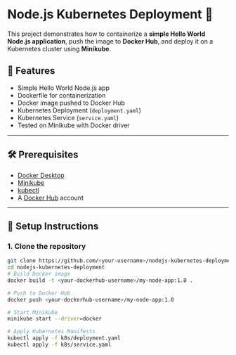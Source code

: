 # Node.js Kubernetes Deployment 🚀

This project demonstrates how to containerize a **simple Hello World Node.js application**, push the image to **Docker Hub**, and deploy it on a Kubernetes cluster using **Minikube**.

## 📌 Features
- Simple Hello World Node.js app
- Dockerfile for containerization
- Docker image pushed to Docker Hub
- Kubernetes Deployment (`deployment.yaml`)
- Kubernetes Service (`service.yaml`)
- Tested on Minikube with Docker driver

---

## 🛠️ Prerequisites
- [Docker Desktop](https://www.docker.com/products/docker-desktop/)
- [Minikube](https://minikube.sigs.k8s.io/docs/start/)
- [kubectl](https://kubernetes.io/docs/tasks/tools/)
- A [Docker Hub](https://hub.docker.com/) account

---

## 🚀 Setup Instructions

### 1. Clone the repository
```bash
git clone https://github.com/<your-username>/nodejs-kubernetes-deployment.git
cd nodejs-kubernetes-deployment
# Build Docker image
docker build -t <your-dockerhub-username>/my-node-app:1.0 .

# Push to Docker Hub
docker push <your-dockerhub-username>/my-node-app:1.0

# Start Minikube 
minikube start --driver=docker

# Apply Kubernetes Manifests
kubectl apply -f k8s/deployment.yaml
kubectl apply -f k8s/service.yaml



